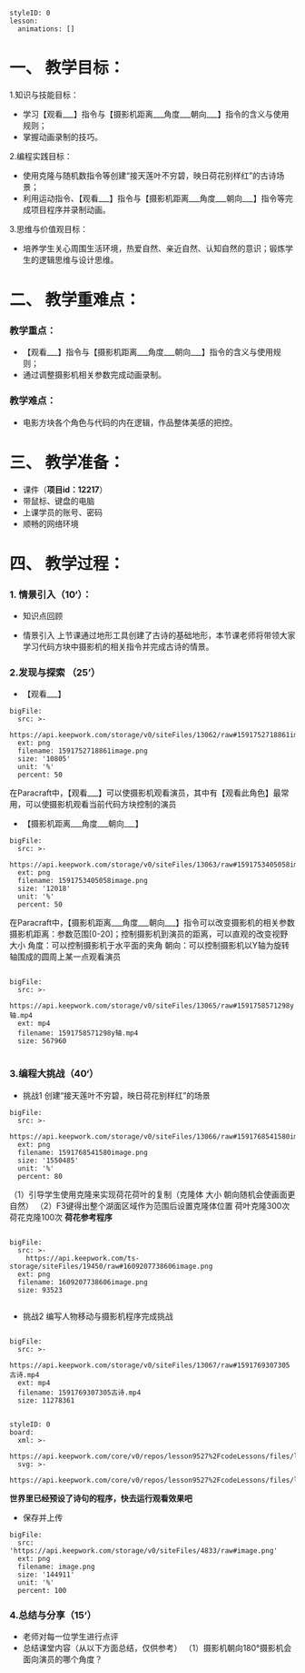   
<style>
  .markdown-body hr {
    height: 1px;
  }
</style>





```@Lesson
styleID: 0
lesson:
  animations: []

```


# **一、	教学目标：**
1.知识与技能目标：
* 学习【观看___】指令与【摄影机距离___角度___朝向___】指令的含义与使用规则；
* 掌握动画录制的技巧。

2.编程实践目标：
* 使用克隆与随机数指令等创建“接天莲叶不穷碧，映日荷花别样红”的古诗场景；
* 利用运动指令、【观看___】指令与【摄影机距离___角度___朝向___】指令等完成项目程序并录制动画。

3.思维与价值观目标：
* 培养学生关心周围生活环境，热爱自然、亲近自然、认知自然的意识；锻炼学生的逻辑思维与设计思维。

# **二、	教学重难点：**

### 教学重点：
* 【观看___】指令与【摄影机距离___角度___朝向___】指令的含义与使用规则；
* 通过调整摄影机相关参数完成动画录制。
### 教学难点：
* 电影方块各个角色与代码的内在逻辑，作品整体美感的把控。

# **三、	教学准备：**
* 课件（**项目id：12217**）
* 带鼠标、键盘的电脑
* 上课学员的账号、密码
* 顺畅的网络环境


# **四、	教学过程：**
### **1.	情景引入（10‘）：**
* 知识点回顾
  
 * 情景引入
    上节课通过地形工具创建了古诗的基础地形，本节课老师将带领大家学习代码方块中摄影机的相关指令并完成古诗的情景。
   

### **2.发现与探索	（25’）**
* 【观看___】
 
```@BigFile
bigFile:
  src: >-
    https://api.keepwork.com/storage/v0/siteFiles/13062/raw#1591752718861image.png
  ext: png
  filename: 1591752718861image.png
  size: '10805'
  unit: '%'
  percent: 50

```
 在Paracraft中，【观看___】可以使摄影机观看演员，其中有【观看此角色】最常用，可以使摄影机观看当前代码方块控制的演员
* 【摄影机距离___角度___朝向___】
 
```@BigFile
bigFile:
  src: >-
    https://api.keepwork.com/storage/v0/siteFiles/13063/raw#1591753405058image.png
  ext: png
  filename: 1591753405058image.png
  size: '12018'
  unit: '%'
  percent: 50

```
 在Paracraft中，【摄影机距离___角度___朝向___】指令可以改变摄影机的相关参数
 摄影机距离：参数范围[0-20]；控制摄影机到演员的距离，可以直观的改变视野大小
 角度：可以控制摄影机于水平面的夹角
 朝向：可以控制摄影机以Y轴为旋转轴围成的圆周上某一点观看演员
 
 
```@BigFile

bigFile:
  src: >-
    https://api.keepwork.com/storage/v0/siteFiles/13065/raw#1591758571298y轴.mp4
  ext: mp4
  filename: 1591758571298y轴.mp4
  size: 567960
          
```







### **3.编程大挑战（40‘）**
 
* 挑战1
  创建“接天莲叶不穷碧，映日荷花别样红”的场景
```@BigFile
bigFile:
  src: >-
    https://api.keepwork.com/storage/v0/siteFiles/13066/raw#1591768541580image.png
  ext: png
  filename: 1591768541580image.png
  size: '1550485'
  unit: '%'
  percent: 80

```
  （1）引导学生使用克隆来实现荷花荷叶的复制（克隆体 大小 朝向随机会使画面更自然）
  （2）F3键得出整个湖面区域作为范围后设置克隆体位置
  荷叶克隆300次  荷花克隆100次
  **荷花参考程序**
  
 
```@BigFile

bigFile:
  src: >-
    https://api.keepwork.com/ts-storage/siteFiles/19450/raw#1609207738606image.png
  ext: png
  filename: 1609207738606image.png
  size: 93523
          
```

* 挑战2
  编写人物移动与摄影机程序完成挑战
  
 

```@BigFile

bigFile:
  src: >-
    https://api.keepwork.com/storage/v0/siteFiles/13067/raw#1591769307305古诗.mp4
  ext: mp4
  filename: 1591769307305古诗.mp4
  size: 11278361
          
```

```@Board
styleID: 0
board:
  xml: >-
    https://api.keepwork.com/core/v0/repos/lesson9527%2FcodeLessons/files/lesson9527%2FcodeLessons%2F_config%2Fboard%2F%E5%8F%A4%E8%AF%971.xml
  svg: >-
    https://api.keepwork.com/core/v0/repos/lesson9527%2FcodeLessons/files/lesson9527%2FcodeLessons%2F_config%2Fboard%2F%E5%8F%A4%E8%AF%971.svg

```

  
 **世界里已经预设了诗句的程序，快去运行观看效果吧**
  
* 保存并上传
 
```@BigFile
bigFile:
  src: 'https://api.keepwork.com/storage/v0/siteFiles/4833/raw#image.png'
  ext: png
  filename: image.png
  size: '144911'
  unit: '%'
  percent: 100

```




### **4.总结与分享（15‘）**
* 老师对每一位学生进行点评
* 总结课堂内容（从以下方面总结，仅供参考）
  （1）摄影机朝向180°摄影机会面向演员的哪个角度？ 
